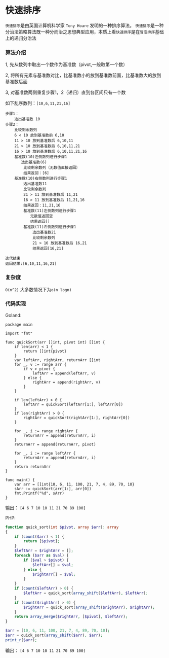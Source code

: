 # 快速排序

`快速排序`是由英国计算机科学家 `Tony Hoare` 发明的一种排序算法。
`快速排序`是一种分治法策略算法既一种分而治之思想典型应用，本质上看`快速排序`是在`冒泡排序`基础上的递归分治法

### 算法介绍

1, 先从数列中取出一个数作为基准数（pivot,一般取第一个数）

2, 将所有元素与基准数对比，比基准数小的放到基准数前面，比基准数大的放到基准数后面

3, 对基准数两侧重复步骤1，2（递归）直到各区间只有一个数


如下乱序数列：`[10,6,11,21,16]`

```
步骤1：
    选出基准数 10
步骤2：
    比较剩余数列
    6 < 10 放到基准数前 6,10
    11 > 10 放到基准数后 6,10,11
    21 > 10 放到基准数后 6,10,11,21
    16 > 10 放到基准数后 6,10,11,21,16
    基准数(10)左侧数列进行步骤1
       选出基准数(6)
        比较剩余数列（无数值直接返回）
        结果返回：[6]
    基准数(10)右侧数列进行步骤1
        选出基准数11
        比较剩余数列
        21 > 11 放到基准数后 11,21
        16 > 11 放到基准数后 11,21,16
        结果返回：11,21,16
        基准数(11)左侧数列进行步骤1
           无数值返回空
           结果返回[]
        基准数(11)右侧数列进行步骤1
            选出基准数21
            比较剩余数列
            21 > 16 放到基准数后 16,21
            结果返回[16,21]

迭代结束
返回结果:[6,10,11,16,21]
```

### 复杂度

`O(n^2)` 大多数情况下为`o(n logn)`


### 代码实现

Goland: 
```goland
package main

import "fmt"

func quickSort(arr []int, pivot int) []int {
	if len(arr) < 1 {
		return []int{pivot}
	}
	var leftArr, rightArr, returnArr []int
	for _, v := range arr {
		if v > pivot {
			leftArr = append(leftArr, v)
		} else {
			rightArr = append(rightArr, v)
		}
	}

	if len(leftArr) > 0 {
		leftArr = quickSort(leftArr[1:], leftArr[0])
	}
	if len(rightArr) > 0 {
		rightArr = quickSort(rightArr[1:], rightArr[0])
	}

	for _, i := range rightArr {
		returnArr = append(returnArr, i)
	}
	returnArr = append(returnArr, pivot)

	for _, i := range leftArr {
		returnArr = append(returnArr, i)
	}
	return returnArr
}

func main() {
	var arr = []int{10, 6, 11, 100, 21, 7, 4, 89, 70, 10}
	sArr := quickSort(arr[1:], arr[0])
	fmt.Printf("%d", sArr)
}
```

输出： 
```[4 6 7 10 10 11 21 70 89 100]```

PHP: 
```php
function quick_sort(int $pivot, array $arr): array
{
    if (count($arr) < 1) {
        return [$pivot];
    }
    $leftArr = $rightArr = [];
    foreach ($arr as $val) {
        if ($val > $pivot) {
            $leftArr[] = $val;
        } else {
            $rightArr[] = $val;
        }
    }
    if (count($leftArr) > 0) {
        $leftArr = quick_sort(array_shift($leftArr), $leftArr);
    }
    if (count($rightArr) > 0) {
        $rightArr = quick_sort(array_shift($rightArr), $rightArr);
    }
    return array_merge($rightArr, [$pivot], $leftArr);
}

$arr = [10, 6, 11, 100, 21, 7, 4, 89, 70, 10];
$arr = quick_sort(array_shift($arr), $arr);
print_r($arr);
```

输出： 
```[4 6 7 10 10 11 21 70 89 100]```